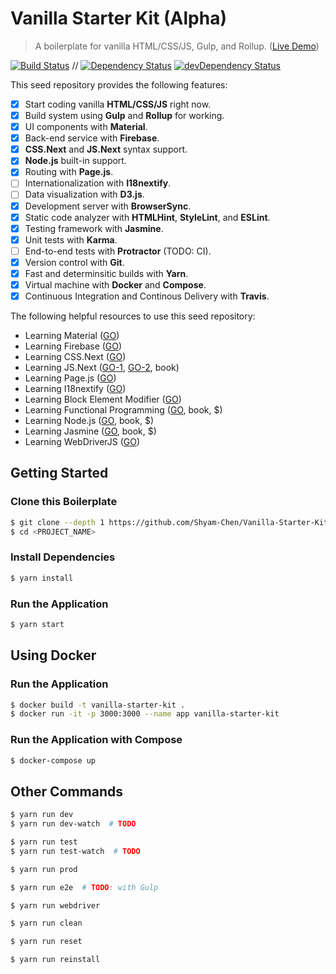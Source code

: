 # Vanilla Starter Kit (Alpha)

> A boilerplate for vanilla HTML/CSS/JS, Gulp, and Rollup. ([Live Demo](https://test-1498d.firebaseapp.com/))

[![Build Status](https://travis-ci.org/Shyam-Chen/Vanilla-Starter-Kit.svg?branch=master)](https://travis-ci.org/Shyam-Chen/Vanilla-Starter-Kit)
 //
[![Dependency Status](https://david-dm.org/Shyam-Chen/Vanilla-Starter-Kit.svg)](https://david-dm.org/Shyam-Chen/Vanilla-Starter-Kit)
[![devDependency Status](https://david-dm.org/Shyam-Chen/Vanilla-Starter-Kit/dev-status.svg)](https://david-dm.org/Shyam-Chen/Vanilla-Starter-Kit?type=dev)

This seed repository provides the following features:
* [x] Start coding vanilla **HTML/CSS/JS** right now.
* [x] Build system using **Gulp** and **Rollup** for working.
* [x] UI components with **Material**.
* [x] Back-end service with **Firebase**.
* [x] **CSS.Next** and **JS.Next** syntax support.
* [x] **Node.js** built-in support.
* [x] Routing with **Page.js**.
* [ ] Internationalization with **I18nextify**.
* [ ] Data visualization with **D3.js**.
* [x] Development server with **BrowserSync**.
* [x] Static code analyzer with **HTMLHint**, **StyleLint**, and **ESLint**.
* [x] Testing framework with **Jasmine**.
* [x] Unit tests with **Karma**.
* [ ] End-to-end tests with **Protractor** (TODO: CI).
* [x] Version control with **Git**.
* [x] Fast and determinsitic builds with **Yarn**.
* [x] Virtual machine with **Docker** and **Compose**.
* [x] Continuous Integration and Continous Delivery with **Travis**.

The following helpful resources to use this seed repository:
* Learning Material ([GO](https://webdesign.tutsplus.com/series/learning-material-design-lite--cms-888))
* Learning Firebase ([GO](https://github.com/firebase/quickstart-js))
* Learning CSS.Next ([GO](http://cssnext.io/features/))
* Learning JS.Next ([GO-1](http://exploringjs.com/es6/index.html), [GO-2](https://leanpub.com/understandinges6/read), book)
* Learning Page.js ([GO](https://github.com/visionmedia/page.js/tree/master/examples))
* Learning I18nextify ([GO](https://github.com/i18next/i18nextify/tree/master/example))
* Learning Block Element Modifier ([GO](https://css-tricks.com/bem-101/))
* Learning Functional Programming ([GO](https://www.packtpub.com/web-development/functional-programming-javascript), book, $)
* Learning Node.js ([GO](http://shop.oreilly.com/product/0636920046936.do), book, $)
* Learning Jasmine ([GO](https://www.packtpub.com/web-development/jasmine-javascript-testing-second-edition), book, $)
* Learning WebDriverJS ([GO](https://www.packtpub.com/books/content/testing-ui-using-webdriverjs))

## Getting Started

### Clone this Boilerplate
```bash
$ git clone --depth 1 https://github.com/Shyam-Chen/Vanilla-Starter-Kit.git <PROJECT_NAME>
$ cd <PROJECT_NAME>
```

### Install Dependencies
```bash
$ yarn install
```

### Run the Application
```bash
$ yarn start
```

## Using Docker

### Run the Application
```bash
$ docker build -t vanilla-starter-kit .
$ docker run -it -p 3000:3000 --name app vanilla-starter-kit
```

### Run the Application with Compose
```bash
$ docker-compose up
```

## Other Commands

```bash
$ yarn run dev
$ yarn run dev-watch  # TODO
```

```bash
$ yarn run test
$ yarn run test-watch  # TODO
```

```bash
$ yarn run prod
```

```bash
$ yarn run e2e  # TODO: with Gulp
```

```bash
$ yarn run webdriver
```

```bash
$ yarn run clean
```

```bash
$ yarn run reset
```

```bash
$ yarn run reinstall
```
